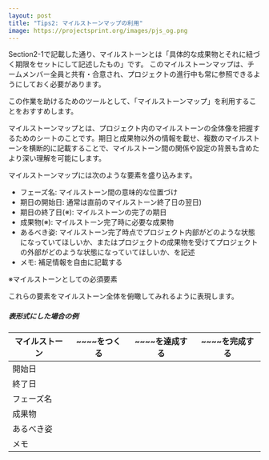 ```yaml
---
layout: post
title: "Tips2: マイルストーンマップの利用"
image: https://projectsprint.org/images/pjs_og.png
---
```


Section2-1で記載した通り、マイルストーンとは「具体的な成果物とそれに紐づく期限をセットにして記述したもの」です。
このマイルストーンマップは、チームメンバー全員と共有・合意され、プロジェクトの進行中も常に参照できるようにしておく必要があります。

この作業を助けるためのツールとして、「マイルストーンマップ」を利用することをおすすめします。

マイルストーンマップとは、プロジェクト内のマイルストーンの全体像を把握するためのシートのことです。期日と成果物以外の情報を載せ、複数のマイルストーンを横断的に記載することで、マイルストーン間の関係や設定の背景も含めたより深い理解を可能にします。

マイルストーンマップには次のような要素を盛り込みます。

  - フェーズ名: マイルストーン間の意味的な位置づけ
  - 期日の開始日: 通常は直前のマイルストーン終了日の翌日)
  - 期日の終了日(※): マイルストーンの完了の期日
  - 成果物(※): マイルストーン完了時に必要な成果物
  - あるべき姿: マイルストーン完了時点でプロジェクト内部がどのような状態になっていてほしいか、またはプロジェクトの成果物を受けてプロジェクトの外部がどのような状態になっていてほしいか、を記述
  - メモ: 補足情報を自由に記載する

※マイルストーンとしての必須要素

これらの要素をマイルストーン全体を俯瞰してみれるように表現します。

##### 表形式にした場合の例
| マイルストーン |~~~~をつくる |~~~~を達成する |~~~~を完成する |
|---|---|---|---|
|開始日|   |   |  |
|終了日  |   |   |  |
|フェーズ名  |   |   |  |
|成果物  |   |   |  |
|あるべき姿  |   |   |  |
|メモ  |   |   |  |
